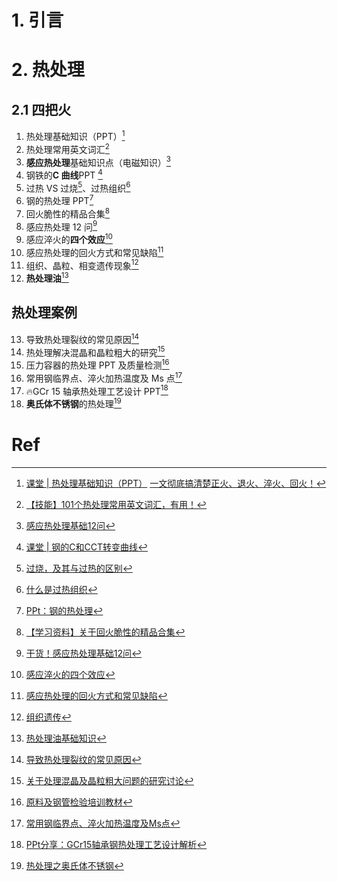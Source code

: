 # 1. 引言 

# 2. 热处理 
## 2.1 四把火 
1.  热处理基础知识（PPT）[^1]
2. 热处理常用英文词汇[^2]
3. **感应热处理**基础知识点（电磁知识）[^3]
4. 钢铁的**C 曲线**PPT [^4]
5. 过热 VS 过烧[^5]、过热组织[^6]
6. 钢的热处理 PPT[^7]
7. 回火脆性的精品合集[^8]
8. 感应热处理 12 问[^9]
9. 感应淬火的**四个效应**[^10]
10. 感应热处理的回火方式和常见缺陷[^11]
11. 组织、晶粒、相变遗传现象[^12]
12. **热处理油**[^13]

## 热处理案例 
13. 导致热处理裂纹的常见原因[^14]
14. 热处理解决混晶和晶粒粗大的研究[^15]
15. 压力容器的热处理 PPT 及质量检测[^16]
16. 常用钢临界点、淬火加热温度及 Ms 点[^17]
17. 🔥GCr 15 轴承热处理工艺设计 PPT[^18]
18. **奥氏体不锈钢**的热处理[^19]

# Ref 
[^1]: [课堂 | 热处理基础知识（PPT）](https://mp.weixin.qq.com/s/w1h3ONJvSOnI6XXzAoC5xA)
	[一文彻底搞清楚正火、退火、淬火、回火！](https://mp.weixin.qq.com/s/mLtbkyQmLmGZfPMZk_mRrA)
[^2]: [【技能】101个热处理常用英文词汇，有用！](https://mp.weixin.qq.com/s/qXUqdQ7K44x_J22aWdzDFA)
[^3]: [感应热处理基础12问](https://mp.weixin.qq.com/s/RJbIAvZ0F-B5lIlMiyGwhA)
[^4]: [课堂 | 钢的C和CCT转变曲线](https://mp.weixin.qq.com/s/XhPFjBD75c5Z_p_UhyuZaA)
[^5]: [过烧，及其与过热的区别](https://mp.weixin.qq.com/s/u0q8OFP6ksLi8-JsBkB1rA)
[^6]: [什么是过热组织](https://mp.weixin.qq.com/s/UfIpzEctLhQfy1Lkkfg7Ug)
[^7]: [PPt：钢的热处理](https://mp.weixin.qq.com/s/DzD_p3QO_YcKpBtR0E-IvA)
[^8]: [【学习资料】关于回火脆性的精品合集](https://mp.weixin.qq.com/s/HZeVR6pbW6x98fxfQ6oaMw)
[^9]: [干货！感应热处理基础12问](https://mp.weixin.qq.com/s/Q6d7FX0fJtLPsORvno2sqg)
[^10]: [感应淬火的四个效应](https://mp.weixin.qq.com/s/tTlezDxp86RrrWEnOgw2lQ)
[^11]: [感应热处理的回火方式和常见缺陷](https://mp.weixin.qq.com/s/YqQpXFAtqhbik7cxW80WIw)
[^12]: [组织遗传](https://mp.weixin.qq.com/s/-aXUWz16PQZCUMegnAkl4g)
[^13]: [热处理油基础知识](https://mp.weixin.qq.com/s/AKV3gQALQtC4SqobMbGSDQ)
[^14]: [导致热处理裂纹的常见原因](https://mp.weixin.qq.com/s/W1RTj2VuyzG4L2oSKvy6RQ)
[^15]: [关于处理混晶及晶粒粗大问题的研究讨论](https://mp.weixin.qq.com/s/852ftryo_QuNbI1w9_5nsw)
[^16]: [原料及钢管检验培训教材](https://mp.weixin.qq.com/s/7udZ2kuoYkg0I-ne7M9D5A)
[^17]: [常用钢临界点、淬火加热温度及Ms点](https://mp.weixin.qq.com/s/kFoeSx5G4WvsoL794Mdq6w)
[^18]: [PPt分享：GCr15轴承钢热处理工艺设计解析](https://mp.weixin.qq.com/s/_g9Fk1ToleCM434cPPceHw)
[^19]: [热处理之奥氏体不锈钢](https://mp.weixin.qq.com/s/mEQvpuowmfZq0Y4YRavUEw)


